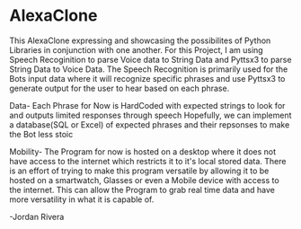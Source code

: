 # AlexaClone
This AlexaClone expressing and showcasing the possibilites of Python Libraries in conjunction with one another.
For this Project, I am using Speech Recoginition to parse Voice data to String Data and Pyttsx3 to parse String Data to Voice Data. The Speech Recognition is primarily used for the Bots input data where it will recognize specific phrases and use Pyttsx3 to generate output for the user to hear based on each phrase.

Data-
  Each Phrase for Now is HardCoded with expected strings to look for and outputs limited responses through speech
  Hopefully, we can implement a database(SQL or Excel) of expected phrases and their repsonses to make the Bot less stoic



Mobility-
  The Program for now is hosted on a desktop where it does not have access to the internet which restricts it to it's local stored data. There is an effort of trying to make this program versatile by allowing it to be hosted on a smartwatch, Glasses or even a Mobile device with access to the internet. This can allow the Program to grab real time data and have more versatility in what it is capable of.
  
  
  -Jordan Rivera
